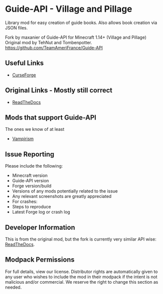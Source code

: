 # Guide-API - Village and Pillage

Library mod for easy creation of guide books. Also allows book creation via JSON files.

Fork by maxanier of Guide-API for Minecraft 1.14+ (Village and Pillage)  
Original mod by TehNut and Tombenpotter. https://github.com/TeamAmeriFrance/Guide-API  


## Useful Links
* [CurseForge](http://minecraft.curseforge.com/mc-mods/228832-guide-api)

## Original Links - Mostly still correct
* [ReadTheDocs](http://guide-api.readthedocs.org/en/latest/)

## Mods that support Guide-API
The ones we know of at least

* [Vampirism](https://www.curseforge.com/minecraft/mc-mods/vampirism-become-a-vampire)


## Issue Reporting

Please include the following:

* Minecraft version
* Guide-API version
* Forge version/build
* Versions of any mods potentially related to the issue
* Any relevant screenshots are greatly appreciated
* For crashes:
 * Steps to reproduce
 * Latest Forge log or crash log

## Developer Information
This is from the original mod, but the fork is currently very similar API wise:
 [ReadTheDocs](http://guide-api.readthedocs.org/en/latest/).


## Modpack Permissions
For full details, view our license. Distributor rights are automatically given to any user who wishes to include the mod in their modpack if the intent is not malicious and/or commercial. We reserve the right to change this section as needed.
